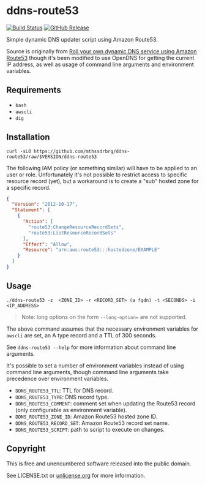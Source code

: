 # ddns-route53

[![Build Status](https://travis-ci.org/mthssdrbrg/ddns-route53.svg?branch=master)](https://travis-ci.org/mthssdrbrg/ddns-route53)
[![GitHub Release](https://img.shields.io/github/release/mthssdrbrg/ddns-route53.svg)]()

Simple dynamic DNS updater script using Amazon Route53.

Source is originally from [Roll your own dynamic DNS service using Amazon Route53](https://willwarren.com/2014/07/03/roll-dynamic-dns-service-using-amazon-route53)
though it's been modified to use OpenDNS for getting the current IP address, as
well as usage of command line arguments and environment variables.

## Requirements

* `bash`
* `awscli`
* `dig`

## Installation

```shell
curl -sLO https://github.com/mthssdrbrg/ddns-route53/raw/$VERSION/ddns-route53
```

The following IAM policy (or something similar) will have to be applied to an user or role.
Unfortunately it's not possible to restrict access to specific resource record (yet), but
a workaround is to create a "sub" hosted zone for a specific record.

```json
{
  "Version": "2012-10-17",
  "Statement": [
    {
      "Action": [
        "route53:ChangeResourceRecordSets",
        "route53:ListResourceRecordSets"
      ],
      "Effect": "Allow",
      "Resource": "arn:aws:route53:::hostedzone/EXAMPLE"
    }
  ]
}
```

## Usage

```shell
./ddns-route53 -z  <ZONE_ID> -r <RECORD_SET> (a fqdn) -t <SECONDS> -i <IP_ADDRESS>
```

> Note: long options on the form `--long-option=` are not supported.

The above command assumes that the necessary environment variables for `awscli`
are set, an A type record and a TTL of 300 seconds.

See `ddns-route53 --help` for more information about command line arguments.

It's possible to set a number of environment variables instead of using command
line arguments, though command line arguments take precedence over environment
variables.

* `DDNS_ROUTE53_TTL`: TTL for DNS record.
* `DDNS_ROUTE53_TYPE`: DNS record type.
* `DDNS_ROUTE53_COMMENT`: comment set when updating the Route53 record (only
  configurable as environment variable).
* `DDNS_ROUTE53_ZONE_ID`: Amazon Route53 hosted zone ID.
* `DDNS_ROUTE53_RECORD_SET`: Amazon Route53 record set name.
* `DDNS_ROUTE53_SCRIPT`: path to script to execute on changes.

## Copyright

This is free and unencumbered software released into the public domain.

See LICENSE.txt or [unlicense.org](http://unlicense.org) for more information.
